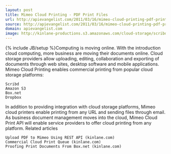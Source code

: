 ```yaml
---
layout: post
title: Mimeo Cloud Printing - PDF Print Files
url: http://apievangelist.com/2011/03/16/mimeo-cloud-printing-pdf-print-files/
source: http://apievangelist.com/2011/03/16/mimeo-cloud-printing-pdf-print-files/
domain: apievangelist.com
image: http://kinlane-productions.s3.amazonaws.com/cloud-storage/scribd-logo.jpg
---
```

{% include JB/setup %}Computing is moving online. With the introduction cloud computing, more business are moving their documents online.
Cloud storage providers allow uploading, editing, collaboration and exporting of documents through web sites, desktop software and mobile applications.
Mimeo Cloud Printing enables commercial printing from popular cloud storage platforms:

	Scribd
	Amazon S3
	Box.net
	Dropbox

In addition to providing integration with cloud storage platforms, Mimeo cloud printers enable printing from any URL and sending files through email.
As business document management moves into the cloud, Mimeo Cloud Print API will enable service providers to offer cloud printing from any platform.
Related articles

	Upload PDF to Mimeo Using REST API (kinlane.com)
	Commercial Cloud Print Queue (kinlane.com)
	Proofing Print Documents From Box.net (kinlane.com)

